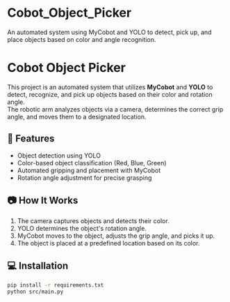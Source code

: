 # Cobot_Object_Picker
An automated system using MyCobot and YOLO to detect, pick up, and place objects based on color and angle recognition.

# Cobot Object Picker

This project is an automated system that utilizes **MyCobot** and **YOLO** to detect, recognize, and pick up objects based on their color and rotation angle.  
The robotic arm analyzes objects via a camera, determines the correct grip angle, and moves them to a designated location.

## 🚀 Features
- Object detection using YOLO
- Color-based object classification (Red, Blue, Green)
- Automated gripping and placement with MyCobot
- Rotation angle adjustment for precise grasping

## 📷 How It Works
1. The camera captures objects and detects their color.
2. YOLO determines the object's rotation angle.
3. MyCobot moves to the object, adjusts the grip angle, and picks it up.
4. The object is placed at a predefined location based on its color.

## 💻 Installation
```bash
pip install -r requirements.txt
python src/main.py
